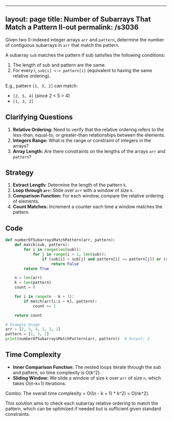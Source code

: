 
---
layout: page
title:  Number of Subarrays That Match a Pattern II-out
permalink: /s3036
---

Given two 0-indexed integer arrays `arr` and `pattern`, determine the number of contiguous subarrays in `arr` that match the pattern.

A subarray `sub` matches the pattern if sub satisfies the following conditions:
1. The length of sub and pattern are the same.
2. For every i, `sub[i] <-> pattern[i]` (equivalent to having the same relative ordering).

E.g., pattern `[1, 3, 2]` can match:
- `[2, 5, 4]` (since 2 < 5 > 4)
- `[1, 3, 2]`

## Clarifying Questions

1. **Relative Ordering:** Need to verify that the relative ordering refers to the less-than, equal-to, or greater-than relationships between the elements.
2. **Integers Range:** What is the range or constraint of integers in the arrays?
3. **Array Length:** Are there constraints on the lengths of the arrays `arr` and `pattern`?

## Strategy

1. **Extract Length:** Determine the length of the pattern `k`.
2. **Loop through `arr`:** Slide over `arr` with a window of size `k`.
3. **Comparison Function:** For each window, compare the relative ordering of elements.
4. **Count Matches:** Increment a counter each time a window matches the pattern.

## Code

```python
def numberOfSubarraysMatchPattern(arr, pattern):
    def match(sub, pattern):
        for i in range(len(sub)):
            for j in range(i + 1, len(sub)):
                if (sub[i] < sub[j] and pattern[i] >= pattern[j]) or (sub[i] > sub[j] and pattern[i] <= pattern[j]) or (sub[i] == sub[j] and pattern[i] != pattern[j]):
                    return False
        return True

    n = len(arr)
    k = len(pattern)
    count = 0

    for i in range(n - k + 1):
        if match(arr[i:i + k], pattern):
            count += 1

    return count

# Example Usage
arr = [2, 5, 4, 1, 3, 2]
pattern = [1, 3, 2]
print(numberOfSubarraysMatchPattern(arr, pattern))  # Output: 2
```

## Time Complexity

- **Inner Comparison Function:** The nested loops iterate through the sub and pattern, so time complexity is O(k^2).
- **Sliding Window:** We slide a window of size `k` over `arr` of size `n`, which takes O(n-k+1) iterations.

Combo: The overall time complexity = O((n - k + 1) * k^2) = O(nk^2).

This solution aims to check each subarray relative ordering to match the pattern, which can be optimized if needed but is sufficient given standard constraints.
